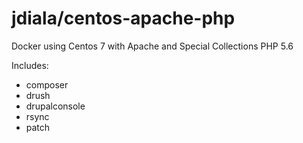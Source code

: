 # jdiala/centos-apache-php
Docker using Centos 7 with Apache and Special Collections PHP 5.6

Includes:
- composer
- drush
- drupalconsole
- rsync
- patch
